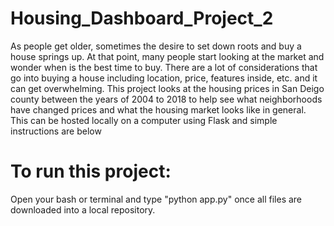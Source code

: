 # Housing_Dashboard_Project_2

As people get older, sometimes the desire to set down roots and buy a house springs up. At that point, many people start looking at the market and wonder when is the best time to buy. There are a lot of considerations that go into buying a house including location, price, features inside, etc. and it can get overwhelming. This project looks at the housing prices in San Deigo county between the years  of 2004 to 2018 to help see what neighborhoods have changed prices and what the housing market looks like in general. This can  be hosted locally on a computer using Flask and simple instructions are below

# To run this project:
Open your bash or terminal and type "python app.py" once all files are downloaded into a local repository.
